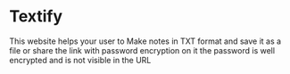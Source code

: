 # Textify
This website helps your user to Make notes in TXT format and save it as a file or share the link with password encryption on it the password is well encrypted and is not visible in the URL
